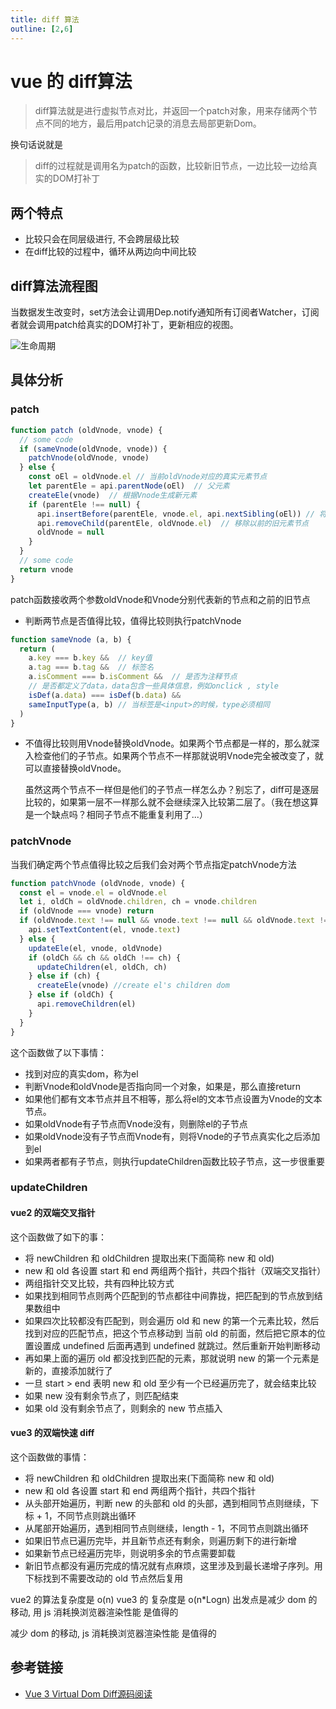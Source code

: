 ```yaml
---
title: diff 算法
outline: [2,6]
---
```


# vue 的 diff算法

> diff算法就是进行虚拟节点对比，并返回一个patch对象，用来存储两个节点不同的地方，最后用patch记录的消息去局部更新Dom。

换句话说就是

> diff的过程就是调用名为patch的函数，比较新旧节点，一边比较一边给真实的DOM打补丁

## 两个特点

- 比较只会在同层级进行, 不会跨层级比较
- 在diff比较的过程中，循环从两边向中间比较

## diff算法流程图

当数据发生改变时，set方法会让调用Dep.notify通知所有订阅者Watcher，订阅者就会调用patch给真实的DOM打补丁，更新相应的视图。

![生命周期](/images/diff-process.png)

## 具体分析

### patch

```javascript
function patch (oldVnode, vnode) {
  // some code
  if (sameVnode(oldVnode, vnode)) {
    patchVnode(oldVnode, vnode)
  } else {
    const oEl = oldVnode.el // 当前oldVnode对应的真实元素节点
    let parentEle = api.parentNode(oEl)  // 父元素
    createEle(vnode)  // 根据Vnode生成新元素
    if (parentEle !== null) {
      api.insertBefore(parentEle, vnode.el, api.nextSibling(oEl)) // 将新元素添加进父元素
      api.removeChild(parentEle, oldVnode.el)  // 移除以前的旧元素节点
      oldVnode = null
    }
  }
  // some code 
  return vnode
}
```

patch函数接收两个参数oldVnode和Vnode分别代表新的节点和之前的旧节点

- 判断两节点是否值得比较，值得比较则执行patchVnode

```javascript
function sameVnode (a, b) {
  return (
    a.key === b.key &&  // key值
    a.tag === b.tag &&  // 标签名
    a.isComment === b.isComment &&  // 是否为注释节点
    // 是否都定义了data，data包含一些具体信息，例如onclick , style
    isDef(a.data) === isDef(b.data) &&
    sameInputType(a, b) // 当标签是<input>的时候，type必须相同
  )
}
```

- 不值得比较则用Vnode替换oldVnode。如果两个节点都是一样的，那么就深入检查他们的子节点。如果两个节点不一样那就说明Vnode完全被改变了，就可以直接替换oldVnode。

  虽然这两个节点不一样但是他们的子节点一样怎么办？别忘了，diff可是逐层比较的，如果第一层不一样那么就不会继续深入比较第二层了。（我在想这算是一个缺点吗？相同子节点不能重复利用了...）

### patchVnode

当我们确定两个节点值得比较之后我们会对两个节点指定patchVnode方法

```javascript
function patchVnode (oldVnode, vnode) {
  const el = vnode.el = oldVnode.el
  let i, oldCh = oldVnode.children, ch = vnode.children
  if (oldVnode === vnode) return
  if (oldVnode.text !== null && vnode.text !== null && oldVnode.text !== vnode.text) {
    api.setTextContent(el, vnode.text)
  } else {
    updateEle(el, vnode, oldVnode)
    if (oldCh && ch && oldCh !== ch) {
      updateChildren(el, oldCh, ch)
    } else if (ch) {
      createEle(vnode) //create el's children dom
    } else if (oldCh) {
      api.removeChildren(el)
    }
  }
}
```

这个函数做了以下事情：

- 找到对应的真实dom，称为el
- 判断Vnode和oldVnode是否指向同一个对象，如果是，那么直接return
- 如果他们都有文本节点并且不相等，那么将el的文本节点设置为Vnode的文本节点。
- 如果oldVnode有子节点而Vnode没有，则删除el的子节点
- 如果oldVnode没有子节点而Vnode有，则将Vnode的子节点真实化之后添加到el
- 如果两者都有子节点，则执行updateChildren函数比较子节点，这一步很重要

### updateChildren

#### vue2 的双端交叉指针

这个函数做了如下的事：

- 将 newChildren 和 oldChildren 提取出来(下面简称 new 和 old)
- new 和 old 各设置 start 和 end 两组两个指针，共四个指针（双端交叉指针）
- 两组指针交叉比较，共有四种比较方式
- 如果找到相同节点则两个匹配到的节点都往中间靠拢，把匹配到的节点放到结果数组中
- 如果四次比较都没有匹配到，则会遍历 old 和 new 的第一个元素比较，然后找到对应的匹配节点，把这个节点移动到 当前 old 的前面，然后把它原本的位置设置成 undefined 后面再遇到 undefined 就跳过。然后重新开始判断移动
- 再如果上面的遍历 old 都没找到匹配的元素，那就说明 new 的第一个元素是新的，直接添加就行了
- 一旦 start > end 表明 new 和 old 至少有一个已经遍历完了，就会结束比较
- 如果 new 没有剩余节点了，则匹配结束
- 如果 old 没有剩余节点了，则剩余的 new 节点插入

#### vue3 的双端快速 diff

这个函数做的事情：

- 将 newChildren 和 oldChildren 提取出来(下面简称 new 和 old)
- new 和 old 各设置 start 和 end 两组两个指针，共四个指针
- 从头部开始遍历，判断 new 的头部和 old 的头部，遇到相同节点则继续，下标 + 1，不同节点则跳出循环
- 从尾部开始遍历，遇到相同节点则继续，length - 1，不同节点则跳出循环
- 如果旧节点已遍历完毕，并且新节点还有剩余，则遍历剩下的进行新增
- 如果新节点已经遍历完毕，则说明多余的节点需要卸载
- 新旧节点都没有遍历完成的情况就有点麻烦，这里涉及到最长递增子序列。用下标找到不需要改动的 old 节点然后复用

vue2 的算法复杂度是 o(n) vue3 的 复杂度是 o(n*Logn) 出发点是减少 dom 的移动, 用 js 消耗换浏览器渲染性能 是值得的

减少 dom 的移动, js 消耗换浏览器渲染性能 是值得的

## 参考链接

- [Vue 3 Virtual Dom Diff源码阅读](https://segmentfault.com/a/1190000038654183?utm_source=sf-backlinks)
